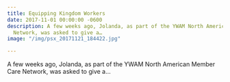 ```yaml
---
title: Equipping Kingdom Workers
date: 2017-11-01 00:00:00 -0600
description: A few weeks ago, Jolanda, as part of the YWAM North American Member Care
  Network, was asked to give a…
image: "/img/psx_20171121_184422.jpg"

---
```

A few weeks ago, Jolanda, as part of the YWAM North American Member Care Network, was asked to give a…
